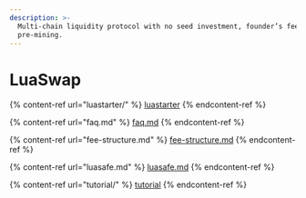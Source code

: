 ```yaml
---
description: >-
  Multi-chain liquidity protocol with no seed investment, founder’s fees, or
  pre-mining.
---
```


# LuaSwap

{% content-ref url="luastarter/" %}
[luastarter](luastarter/)
{% endcontent-ref %}

{% content-ref url="faq.md" %}
[faq.md](faq.md)
{% endcontent-ref %}

{% content-ref url="fee-structure.md" %}
[fee-structure.md](fee-structure.md)
{% endcontent-ref %}

{% content-ref url="luasafe.md" %}
[luasafe.md](luasafe.md)
{% endcontent-ref %}

{% content-ref url="tutorial/" %}
[tutorial](tutorial/)
{% endcontent-ref %}
